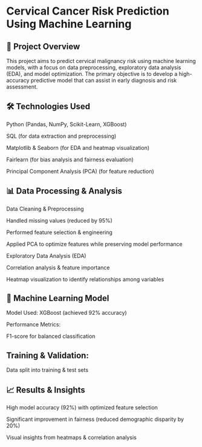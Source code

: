 # Cervical Cancer Risk Prediction Using Machine Learning



## 📌 Project Overview

This project aims to predict cervical malignancy risk using machine learning models, with a focus on data preprocessing, exploratory data analysis (EDA), and model optimization. The primary objective is to develop a high-accuracy predictive model that can assist in early diagnosis and risk assessment.


## 🛠️ Technologies Used

Python (Pandas, NumPy, Scikit-Learn, XGBoost)

SQL (for data extraction and preprocessing)

Matplotlib & Seaborn (for EDA and heatmap visualization)

Fairlearn (for bias analysis and fairness evaluation)

Principal Component Analysis (PCA) (for feature reduction)


## 📊 Data Processing & Analysis

Data Cleaning & Preprocessing

Handled missing values (reduced by 95%)

Performed feature selection & engineering

Applied PCA to optimize features while preserving model performance

Exploratory Data Analysis (EDA)

Correlation analysis & feature importance

Heatmap visualization to identify relationships among variables


## 🤖 Machine Learning Model

Model Used: XGBoost (achieved 92% accuracy)

Performance Metrics:

F1-score for balanced classification


## Training & Validation:

Data split into training & test sets



## 📈 Results & Insights

High model accuracy (92%) with optimized feature selection

Significant improvement in fairness (reduced demographic disparity by 20%)

Visual insights from heatmaps & correlation analysis
